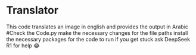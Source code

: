 # Translator
This code translates an image in english and provides the output in Arabic 
#Check the Code.py 
make the necessary changes for the file paths
install the necessary packages for the code to run 
if you get stuck ask DeepSeek R1 for help 😂
